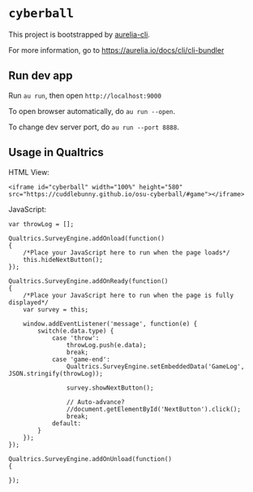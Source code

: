 # `cyberball`

This project is bootstrapped by [aurelia-cli](https://github.com/aurelia/cli).

For more information, go to https://aurelia.io/docs/cli/cli-bundler

## Run dev app

Run `au run`, then open `http://localhost:9000`

To open browser automatically, do `au run --open`.

To change dev server port, do `au run --port 8888`.

## Usage in Qualtrics

HTML View:

```
<iframe id="cyberball" width="100%" height="580" src="https://cuddlebunny.github.io/osu-cyberball/#game"></iframe>
```

JavaScript:

```
var throwLog = [];

Qualtrics.SurveyEngine.addOnload(function()
{
	/*Place your JavaScript here to run when the page loads*/
	this.hideNextButton();
});

Qualtrics.SurveyEngine.addOnReady(function()
{
	/*Place your JavaScript here to run when the page is fully displayed*/
	var survey = this;

	window.addEventListener('message', function(e) {
		switch(e.data.type) {
			case 'throw':
				throwLog.push(e.data);
				break;
			case 'game-end':
				Qualtrics.SurveyEngine.setEmbeddedData('GameLog', JSON.stringify(throwLog));

				survey.showNextButton();

				// Auto-advance?
				//document.getElementById('NextButton').click();
				break;
			default:
		}
	});
});

Qualtrics.SurveyEngine.addOnUnload(function()
{

});
```
